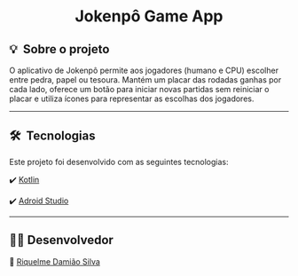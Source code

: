 <h1 align="center"> Jokenpô Game App </h1>

<h2 id="about">💡&nbsp; Sobre o projeto </h2>

O aplicativo de Jokenpô permite aos jogadores (humano e CPU) escolher entre pedra, papel ou tesoura. Mantém um placar das rodadas ganhas por cada lado, oferece um botão para iniciar novas partidas sem reiniciar o placar e utiliza ícones para representar as escolhas dos jogadores.

---

<h2 id="technologies">🛠&nbsp; Tecnologias</h2>

Este projeto foi desenvolvido com as seguintes tecnologias:

✔️ [Kotlin](https://kotlinlang.org/docs/classes.html)

✔️ [Adroid Studio](https://developer.android.com/studio)

---

<h2 id="author">👨‍💻&nbsp;Desenvolvedor</h2>

👤 [Riquelme Damião Silva](https://github.com/the-riquelme)
